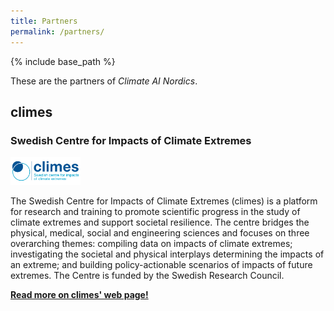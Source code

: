 ```yaml
---
title: Partners
permalink: /partners/
---
```

{% include base_path %}

<style>
img {
  width: 8em;
}
</style>

These are the partners of _Climate AI Nordics_.

## climes
### Swedish Centre for Impacts of Climate Extremes

![](/images/partners/climes.png)

The Swedish Centre for Impacts of Climate Extremes (climes) is a platform for research and training to promote scientific progress in the study of climate extremes and support societal resilience. The centre bridges the physical, medical, social and engineering sciences and focuses on three overarching themes: compiling data on impacts of climate extremes; investigating the societal and physical interplays determining the impacts of an extreme; and building policy-actionable scenarios of impacts of future extremes. The Centre is funded by the Swedish Research Council.

**[Read more on climes' web page!](https://climes.se/)**
